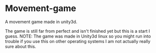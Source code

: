 # Movement-game
A movement game made in unity3d.



The game is still far from perfect and isn't finished yet but this is a start I guess.
NOTE: The game was made in Unity3d linux so you might run into trouble if you use this on other operating systems I am not actually really sure about this.
